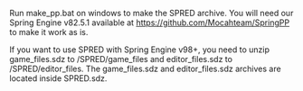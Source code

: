 Run make_pp.bat on windows to make the SPRED archive. You will need our Spring Engine v82.5.1 available at https://github.com/Mocahteam/SpringPP to make it work as is.

If you want to use SPRED with Spring Engine v98+, you need to unzip game_files.sdz to <Spring>/SPRED/game_files and editor_files.sdz to <Spring>/SPRED/editor_files. The game_files.sdz and editor_files.sdz archives are located inside SPRED.sdz.